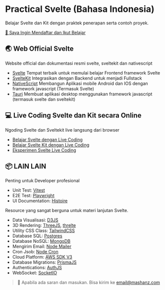 # Practical Svelte (Bahasa Indonesia)

Belajar Svelte dan Kit dengan praktek penerapan serta contoh proyek.

[📝 Saya Ingin Mendaftar dan Ikut Belajar](/PENDAFTARAN.md)

## 🌏 Web Official Svelte
Website official dan dokumentasi resmi svelte, sveltekit dan nativescript
- [Svelte](https://svelte.dev) Tempat terbaik untuk memulai belajar Frontend framework Svelte
- [SvelteKit](https://kit.svelte.dev) Integrasikan dengan Backend untuk menjadi Fullstack
- [NativeScript](https://nativescript.org/) Membangun Aplikasi mobile Android dan IOS dengan framework javascript (Termasuk Svelte)
- [Tauri](https://tauri.app/) Membuat aplikasi desktop menggunakan framework javascript (termasuk svelte dan sveltekit)

## 💻 Live Coding Svelte dan Kit secara Online
Ngoding Svelte dan Sveltekit live langsung dari browser
- [Belajar Svelte dengan Live Coding](https://svelte.dev/tutorial)
- [Belajar Svelte Kit dengan Live Coding](https://learn.svelte.dev)
- [Eksperimen Svelte Live Coding](https://svelte.dev/repl)

## 📦 LAIN LAIN
Penting untuk Developer profesional
- Unit Test: [Vitest](https://vitest.dev/)
- E2E Test: [Playwright](https://playwright.dev/)
- UI Documentation: [Histoire](https://histoire.dev/)

Resource yang sangat berguna untuk materi lanjutan Svelte.
- Data Visualisasi: [D3JS](https://d3js.org/)
- 3D Rendering: [ThreeJS](https://threejs.org/), [threlte](https://threlte.xyz/)
- Utility CSS Class: [TailwindCSS](https://tailwindcss.com/)
- Database SQL: [Postgres](https://github.com/porsager/postgres)
- Database NoSQL: [MongoDB](https://github.com/mongodb/node-mongodb-native)
- Mengirim Email: [Node Mailer](https://nodemailer.com/about/)
- Cron Jsob: [Node Cron](https://www.npmjs.com/package/node-cron)
- Cloud Platform: [AWS SDK V3](https://docs.aws.amazon.com/AWSJavaScriptSDK/v3/latest/index.html)
- Database Migrations: [PrismaJS](https://www.prisma.io/)
- Authentications: [AuthJS](https://authjs.dev/)
- WebSocket: [SocketIO](https://socket.io/)


> 📧 Apabila ada saran dan masukan. Bisa kirim ke email@mashanz.com
